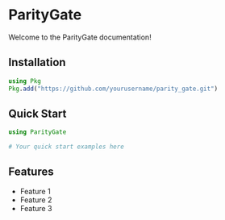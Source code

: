 # ParityGate

Welcome to the ParityGate documentation!

## Installation

```julia
using Pkg
Pkg.add("https://github.com/yourusername/parity_gate.git")
```

## Quick Start

```julia
using ParityGate

# Your quick start examples here
```

## Features

- Feature 1
- Feature 2
- Feature 3 